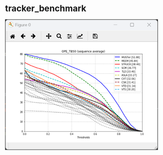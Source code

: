 # tracker_benchmark
![image](https://github.com/yjy249/tracker_benchmark/blob/main/tracker_benchmark-master/OTB50.png)
